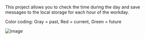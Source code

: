 This project allows you to check the time during the day and save messages to the local storage for each hour of the workday.

Color coding:
Gray = past,
Red = current,
Green = future

![image](https://user-images.githubusercontent.com/97307551/214963885-c181ebc5-ecb4-4518-a794-8033da2467dd.png)
